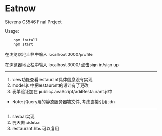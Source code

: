 # Eatnow

Stevens CS546 Final Project

Usage: 

```javascript
    npm install 
    npm start
```
在浏览器地址栏中输入 localhost:3000/profile        

在浏览器地址栏中输入 localhost:3000/  点击sign in/sign up

---

1. view功能查看restaurant具体信息没有实现 
2. model.js 中把restaurant的设计有了更改
3. 表单验证加在 public/JavaScript/addRestaurant.js中

* Note: jQuery用的静态服务器端文件, 考虑直接引用cdn

--- 

1. navbar实现
2. 明天做 sidebar 
3. restaurant.hbs 可以复用

